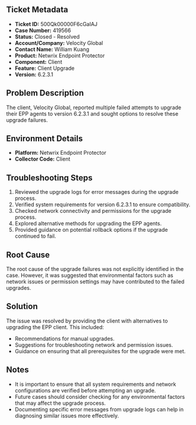 ## Ticket Metadata
- **Ticket ID:** 500Qk00000F6cGaIAJ
- **Case Number:** 419566
- **Status:** Closed - Resolved
- **Account/Company:** Velocity Global
- **Contact Name:** William Kuang
- **Product:** Netwrix Endpoint Protector
- **Component:** Client
- **Feature:** Client Upgrade
- **Version:** 6.2.3.1

## Problem Description
The client, Velocity Global, reported multiple failed attempts to upgrade their EPP agents to version 6.2.3.1 and sought options to resolve these upgrade failures.

## Environment Details
- **Platform:** Netwrix Endpoint Protector
- **Collector Code:** Client

## Troubleshooting Steps
1. Reviewed the upgrade logs for error messages during the upgrade process.
2. Verified system requirements for version 6.2.3.1 to ensure compatibility.
3. Checked network connectivity and permissions for the upgrade process.
4. Explored alternative methods for upgrading the EPP agents.
5. Provided guidance on potential rollback options if the upgrade continued to fail.

## Root Cause
The root cause of the upgrade failures was not explicitly identified in the case. However, it was suggested that environmental factors such as network issues or permission settings may have contributed to the failed upgrades.

## Solution
The issue was resolved by providing the client with alternatives to upgrading the EPP client. This included:
- Recommendations for manual upgrades.
- Suggestions for troubleshooting network and permission issues.
- Guidance on ensuring that all prerequisites for the upgrade were met.

## Notes
- It is important to ensure that all system requirements and network configurations are verified before attempting an upgrade.
- Future cases should consider checking for any environmental factors that may affect the upgrade process.
- Documenting specific error messages from upgrade logs can help in diagnosing similar issues more effectively.